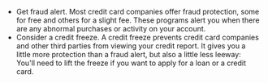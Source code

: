 - Get fraud alert. Most credit card companies offer fraud protection, some for free and others for a slight fee. These programs alert you when there are any abnormal purchases or activity on your account.
- Consider a credit freeze. A credit freeze prevents credit card companies and other third parties from viewing your credit report. It gives you a little more protection than a fraud alert, but also a little less leeway: You'll need to lift the freeze if you want to apply for a loan or a credit card.